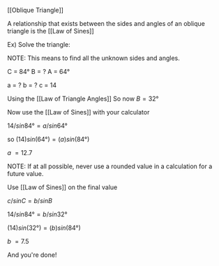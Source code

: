 [[Oblique Triangle]]

A relationship that exists between the sides and angles of an oblique triangle is the [[Law of Sines]]

Ex) Solve the triangle:

NOTE: This means to find all the unknown sides and angles.

C = 84°
B = ?
A = 64°

a = ?
b = ?
c = 14

Using the [[Law of Triangle Angles]]
So now $B = 32°$

Now use the [[Law of Sines]] with your calculator

$14 / sin84° = a / sin64°$

so $(14)sin(64°) = (a)sin(84°)$

$a ~= 12.7$

NOTE: If at all possible, never use a rounded value in a calculation for a future value.

Use [[Law of Sines]] on the final value

$c/sinC = b/sinB$

$14/sin84° = b/sin32°$

$(14)sin(32°) = (b)sin(84°)$

$b ~= 7.5$

And you're done!